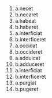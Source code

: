 1. a.necet
1. b.necaret
2. a.habeat
2. b.haberet
3. a.interficiat
3. b.interficeret
4. a.occidat
4. b.occideret
5. a.adduicat
5. b.adduceret
6. a.interficiat
6. b.interficeret
7. a.purgiat
8. b.pugeret
